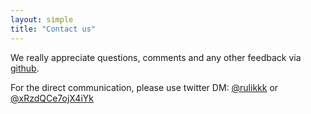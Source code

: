 ```yaml
---
layout: simple
title: "Contact us"
---
```


We really appreciate questions, comments and any other feedback via [github][github-issues].

For the direct communication, please use twitter DM: [@rulikkk][rtwi] or [@xRzdQCe7ojX4iYk][mtwi]

[github-issues]: https://github.com/IvanTheBot/IvanTheBot.github.io/issues/new
[rtwi]: http://twitter.com/Rulikkk
[mtwi]: http://twitter.com/xRzdQCe7ojX4iYk